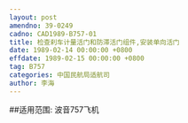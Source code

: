 ```yaml
---
layout: post
amendno: 39-0249
cadno: CAD1989-B757-01
title: 检查刹车计量活门和防滞活门组件,安装单向活门
date: 1989-02-14 00:00:00 +0800
effdate: 1989-02-15 00:00:00 +0800
tag: B757
categories: 中国民航局适航司
author: 李海
---
```


##适用范围:
波音757飞机

